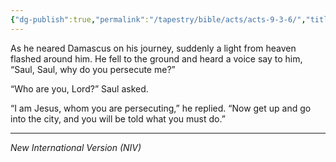 ```yaml
---
{"dg-publish":true,"permalink":"/tapestry/bible/acts/acts-9-3-6/","title":"Acts 9:3-6","hide":true,"tags":["bible-verse","bible-verse"],"dgHomeLink":true,"dgShowLocalGraph":true,"dgEnableSearch":true}
---
```


As he neared Damascus on his journey, suddenly a light from heaven flashed around him. He fell to the ground and heard a voice say to him, “Saul, Saul, why do you persecute me?”

 “Who are you, Lord?” Saul asked.

“I am Jesus, whom you are persecuting,” he replied. “Now get up and go into the city, and you will be told what you must do.”


---
*New International Version (NIV)*
